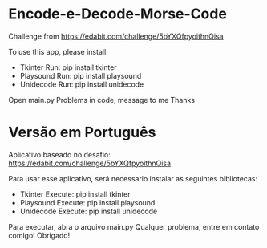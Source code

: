 # Encode-e-Decode-Morse-Code

Challenge from https://edabit.com/challenge/5bYXQfpyoithnQisa

To use this app, please install:
- Tkinter
Run: pip install tkinter
- Playsound
Run: pip install playsound
- Unidecode
Run: pip install unidecode

Open main.py
Problems in code, message to me
Thanks

# Versão em Português

Aplicativo baseado no desafio: https://edabit.com/challenge/5bYXQfpyoithnQisa

Para usar esse aplicativo, será necessario instalar as seguintes bibliotecas:
- Tkinter
Execute: pip install tkinter
- Playsound
Execute: pip install playsound
- Unidecode
Execute: pip install unidecode

Para executar, abra o arquivo main.py
Qualquer problema, entre em contato comigo!
Obrigado!
